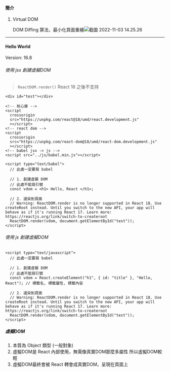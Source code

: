 #### 簡介

1. Virtual DOM

   DOM Diffing 算法，最小化頁面重繪![截圖 2022-11-03 14.25.26](https://i.imgur.com/VuFvP0b.png)

---

#### Hello World

Version: 16.8

###### 使用 jsx 創建虛擬DOM

> `ReactDOM.render()` React 18 之後不支持

```react
<div id="test"></div>

<!-- 核心庫 -->
<script
  crossorigin
  src="https://unpkg.com/react@18/umd/react.development.js"
  ></script>
<!-- react dom -->
<script
  crossorigin
  src="https://unpkg.com/react-dom@18/umd/react-dom.development.js"
  ></script>
<!-- babel jsx -> js -->
<script src="../js/babel.min.js"></script>

<script type="text/babel">
  // 此處一定要寫 babel

  // 1. 創建虛擬 DOM
  // 此處不能寫引號
  const vdom = <h1> Hello, React </h1>;

  // 2. 選染到頁面
  // Warning: ReactDOM.render is no longer supported in React 18. Use createRoot instead. Until you switch to the new API, your app will behave as if it's running React 17. Learn more: https://reactjs.org/link/switch-to-createroot
  ReactDOM.render(vdom, document.getElementById("test"));
</script>
```

###### 使用 js 創建虛擬DOM

```react
<script type="text/javascript">
  // 此處一定要寫 babel

  // 1. 創建虛擬 DOM
  // 此處不能寫引號
  const vdom = React.createElement("h1", { id: "title" }, "Hello, React"); // 標籤名, 標籤屬性, 標籤內容

  // 2. 選染到頁面
  // Warning: ReactDOM.render is no longer supported in React 18. Use createRoot instead. Until you switch to the new API, your app will behave as if it's running React 17. Learn more: https://reactjs.org/link/switch-to-createroot
  ReactDOM.render(vdom, document.getElementById("test"));
</script>
```

##### 虛擬DOM

1. 本質為 Object 類型 (一般對象)
2. 虛擬DOM是 React 內部使用，無需像真實DOM那麼多屬性
   所以虛擬DOM較輕
3. 虛擬DOM最終會被 React 轉會成真實DOM，呈現在頁面上